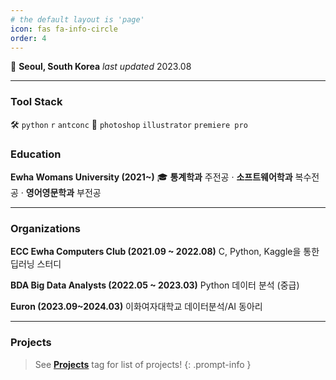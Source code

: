 ```yaml
---
# the default layout is 'page'
icon: fas fa-info-circle
order: 4
---
```


📍 **Seoul, South Korea**  *last updated* 2023.08

---

### Tool Stack

🛠️ `python` `r` `antconc`
🎨 `photoshop` `illustrator` `premiere pro`

### Education

**Ewha Womans University (2021~)** 
🎓 **통계학과** 주전공 · **소프트웨어학과** 복수전공 · **영어영문학과** 부전공 

---

### Organizations

**ECC Ewha Computers Club (2021.09 ~ 2022.08)**
C, Python, Kaggle을 통한 딥러닝 스터디

**BDA Big Data Analysts (2022.05 ~ 2023.03)**
Python 데이터 분석 (중급)

**Euron (2023.09~2024.03)**
이화여자대학교 데이터분석/AI 동아리

---

### Projects
<!-- markdownlint-capture -->
<!-- markdownlint-disable -->
> See [**Projects**](https://www.mathjax.org/) tag for list of projects!
{: .prompt-info }
<!-- markdownlint-restore -->
